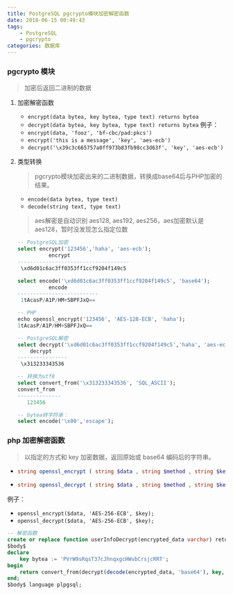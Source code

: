 ```yaml
---
title: PostgreSQL pgcrypto模块加密解密函数
date: 2018-06-15 00:49:43
tags: 
    - PostgreSQL
    - pgcrypto
categories: 数据库
---
```


### pgcrypto 模块
> 加密后返回二进制的数据

1. 加密解密函数

	-  `encrypt(data bytea, key bytea, type text) returns bytea`
	-  `decrypt(data bytea, key bytea, type text) returns bytea`
	例子：
	-  `encrypt(data, 'fooz', 'bf-cbc/pad:pkcs')`
	-  `encrypt('this is a message', 'key', 'aes-ecb')`
	-  `decrypt('\x39c3c665757a0ff973b83fb98cc3d63f', 'key', 'aes-ecb')`

2. 类型转换

	> pgcrypto模块加密出来的二进制数据，转换成base64后与PHP加密的结果。

	- `encode(data bytea, type text) `
	- `decode(string text, type text) `

	> aes解密是自动识别 aes128, aes192, aes256，aes加密默认是aes128，暂时没发现怎么指定位数

	<!-- more -->

	```sql
	-- PostgreSQL加密
	select encrypt('123456','haha', 'aes-ecb');
	          encrypt               
	------------------------------------
	 \xd6d01c6ac3ff0353ff1ccf9204f149c5
	
	select encode('\xd6d01c6ac3ff0353ff1ccf9204f149c5', 'base64');
	          encode          
	--------------------------
	 1tAcasP/A1P/HM+SBPFJxQ==
	```
	```sql
	-- PHP
	echo openssl_encrypt('123456', 'AES-128-ECB', 'haha');
	1tAcasP/A1P/HM+SBPFJxQ==
	```
	```sql
	-- PostgreSQL解密
	select decrypt('\xd6d01c6ac3ff0353ff1ccf9204f149c5','haha', 'aes-ecb');
	    decrypt     
	----------------
	 \x313233343536

	-- 转换为utf8
	select convert_from('\x313233343536', 'SQL_ASCII');
    convert_from 
	--------------
	   123456

	-- bytea转字符串：
	select encode('\x00','escape');
	```

### php 加密解密函数
> 以指定的方式和 key 加密数据，返回原始或 base64 编码后的字符串。

- 
	```php
	string openssl_encrypt ( string $data , string $method , string $key [, int $options = 0 [, string $iv = "" [, string &$tag = NULL [, string $aad = "" [, int $tag_length = 16 ]]]]] )
	```

- 
	```php
	string openssl_decrypt ( string $data , string $method , string $key [, int $options = 0 [, string $iv = "" [, string $tag = "" [, string $aad = "" ]]]] )
	```

例子：

- `openssl_encrypt($data, 'AES-256-ECB', $key);`
- `openssl_decrypt($data, 'AES-256-ECB', $key);`


```sql
-- 解密函数
create or replace function userInfoDecrypt(encrypted_data varchar) returns text as 
$body$
declare
    key bytea := 'PVrW9sRqsT37cJhnqxgcHWvbCrsjcRRT';
begin
    return convert_from(decrypt(decode(encrypted_data, 'base64'), key, 'aes-ecb'), 'SQL_ASCII');
end;
$body$ language plpgsql;
```